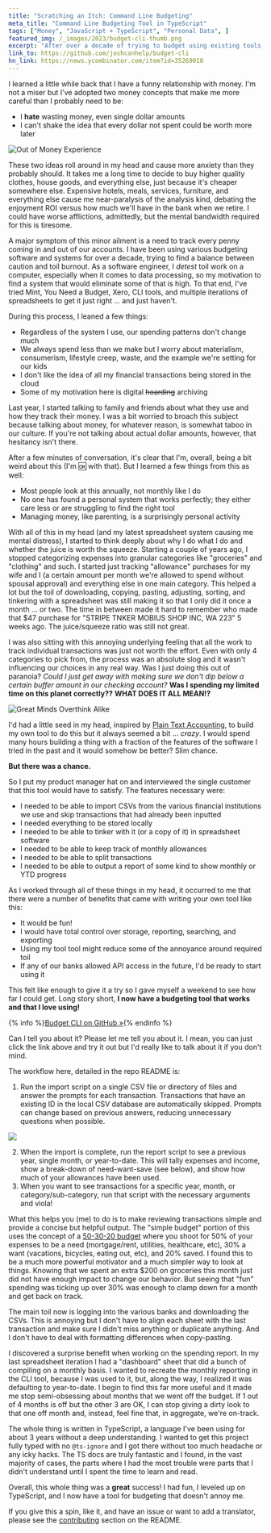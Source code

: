 ```yaml
---
title: "Scratching an Itch: Command Line Budgeting"
meta_title: "Command Line Budgeting Tool in TypeScript"
tags: ["Money", "JavaScript + TypeScript", "Personal Data", ]
featured_img: /_images/2023/budget-cli-thumb.png
excerpt: "After over a decade of trying to budget using existing tools, I decide to write my own in TypeScript. It turned out great!"
link_to: https://github.com/joshcanhelp/budget-cli
hn_link: https://news.ycombinator.com/item?id=35269010
---
```


I learned a little while back that I have a funny relationship with money. I'm not a miser but I've adopted two money concepts that make me more careful than I probably need to be:

- I **hate** wasting money, even single dollar amounts
- I can't shake the idea that every dollar not spent could be worth more later

![Out of Money Experience](/_images/2023/out-of-money-experience.jpg)

These two ideas roll around in my head and cause more anxiety than they probably should. It takes me a long time to decide to buy higher quality clothes, house goods, and everything else, just because it's cheaper somewhere else.  Expensive hotels, meals, services, furniture, and everything else cause me near-paralysis of the analysis kind, debating the enjoyment ROI versus how much we'll have in the bank when we retire. I could have worse afflictions, admittedly, but the mental bandwidth required for this is tiresome.

A major symptom of this minor ailment is a need to track every penny coming in and out of our accounts. I have been using various budgeting software and systems for over a decade, trying to find a balance between caution and toil burnout. As a software engineer, I *detest* toil work on a computer, especially when it comes to data processing, so my motivation to find a system that would eliminate some of that is high. To that end, I've tried Mint, You Need a Budget, Xero, CLI tools, and multiple iterations of spreadsheets to get it just right ... and just haven't.

During this process, I leaned a few things:

- Regardless of the system I use, our spending patterns don't change much 
- We always spend less than we make but I worry about materialism, consumerism, lifestyle creep, waste, and the example we're setting for our kids
- I don't like the idea of all my financial transactions being stored in the cloud
- Some of my motivation here is digital ~~hoarding~~ archiving

Last year, I started talking to family and friends about what they use and how they track their money. I was a bit worried to broach this subject because talking about money, for whatever reason, is somewhat taboo in our culture. If you're not talking about actual dollar amounts, however, that hesitancy isn't there. 

After a few minutes of conversation, it's clear that I'm, overall, being a bit weird about this (I'm 🆗  with that). But I learned a few things from this as well:

- Most people look at this annually, not monthly like I do
- No one has found a personal system that works perfectly; they either care less or are struggling to find the right tool
- Managing money, like parenting, is a surprisingly personal activity

With all of this in my head (and my latest spreadsheet system causing me mental distress), I started to think deeply about why I do what I do and whether the juice is worth the squeeze. Starting a couple of years ago, I stopped categorizing expenses into granular categories like "groceries" and "clothing" and such. I started just tracking "allowance" purchases for my wife and I (a certain amount per month we're allowed to spend without spousal approval) and everything else in one main category. This helped a lot but the toil of downloading, copying, pasting, adjusting, sorting, and tinkering with a spreadsheet was still making it so that I only did it once a month ... or two. The time in between made it hard to remember who made that $47 purchase for "STRIPE TNKER MOBIUS SHOP INC, WA 223" 5 weeks ago. The juice/squeeze ratio was still not great.

I was also sitting with this annoying underlying feeling that all the work to track individual transactions was just not worth the effort. Even with only 4 categories to pick from, the process was an absolute slog and it wasn't influencing our choices in any real way. Was I just doing this out of paranoia? *Could I just get away with making sure we don't dip below a certain buffer amount in our checking account?* **Was I spending my limited time on this planet correctly??** **WHAT DOES IT ALL MEAN!?**

![Great Minds Overthink Alike](/_images/2023/great-minds-overthink-alike.jpg)

I'd had a little seed in my head, inspired by [Plain Text Accounting](https://plaintextaccounting.org), to build my own tool to do this but it always seemed a bit ... *crazy*. I would spend many hours building a thing with a fraction of the features of the software I tried in the past and it would somehow be better? Slim chance. 

**But there was a chance.**

So I put my product manager hat on and interviewed the single customer that this tool would have to satisfy. The features necessary were:

- I needed to be able to import CSVs from the various financial institutions we use and skip  transactions that had already been inputted
- I needed everything to be stored locally
- I needed to be able to tinker with it (or a copy of it) in spreadsheet software
- I needed to be able to keep track of monthly allowances
- I needed to be able to split transactions
- I needed to be able to output a report of some kind to show monthly or YTD progress

As I worked through all of these things in my head, it occurred to me that there were a number of benefits that came with writing your own tool like this:

- It would be fun!
- I would have total control over storage, reporting, searching, and exporting
- Using my tool tool might reduce some of the annoyance around required toil
- If any of our banks allowed API access in the future, I'd be ready to start using it

This felt like enough to give it a try so I gave myself a weekend to see how far I could get. Long story short, **I now have a budgeting tool that works and that I love using!**

{% info %}[Budget CLI on GitHub »](https://github.com/joshcanhelp/budget-cli){% endinfo %}

Can I tell you about it? Please let me tell you about it. I mean, you can just click the link above and try it out but I'd really like to talk about it if you don't mind.

The workflow here, detailed in the repo README is:

1. Run the import script on a single CSV file or directory of files and answer the prompts for each transaction. Transactions that have an existing ID in the local CSV database are automatically skipped. Prompts can change based on previous answers, reducing unnecessary questions when possible.

![](/_images/2023/budget-cli-import-prompt.png)

2. When the import is complete, run the report script to see a previous year, single month, or year-to-date. This will tally expenses and income, show a break-down of need-want-save (see below), and show how much of your allowances have been used. 
3. When you want to see transactions for a specific year, month, or category/sub-category, run that script with the necessary arguments and viola!

What this helps you (me) to do is to make reviewing transactions simple and provide a concise but helpful output. The "simple budget" portion of this uses the concept of a [50-30-20 budget](https://www.nerdwallet.com/article/finance/nerdwallet-budget-calculator) where you shoot for 50% of your expenses to be a need (mortgage/rent, utilities, healthcare, etc), 30% a want (vacations, bicycles, eating out, etc), and 20% saved. I found this to be a much more powerful motivator and a much simpler way to look at things. Knowing that we spent an extra $200 on groceries this month just did not have enough impact to change our behavior. But seeing that "fun" spending was ticking up over 30% was enough to clamp down for a month and get back on track.

The main toil now is logging into the various banks and downloading the CSVs. This is annoying but I don't have to align each sheet with the last transaction and make sure I didn't miss anything or duplicate anything. And I don't have to deal with formatting differences when copy-pasting. 

I discovered a surprise benefit when working on the spending report. In my last spreadsheet iteration I had a "dashboard" sheet that did a bunch of compiling on a monthly basis. I wanted to recreate the monthly reporting in the CLI tool, because I was used to it, but, along the way, I realized it was defaulting to year-to-date. I begin to find this far more useful and it made me stop semi-obsessing about months that we went off the budget. If 1 out of 4 months is off but the other 3 are OK, I can stop giving a dirty look to that one off month and, instead, feel fine that, in aggregate, we're on-track.

The whole thing is written in TypeScript, a language I've been using for about 3 years without a deep understanding. I wanted to get this project fully typed with no `@ts-ignore` and I got there without too much headache or any icky hacks. The TS docs are truly fantastic and I found, in the vast majority of cases, the parts where I had the most trouble were parts that I didn't understand until I spent the time to learn and read.

Overall, this whole thing was a **great** success! I had fun, I leveled up on TypeScript, and I now have a tool for budgeting that doesn't annoy me. 

If you give this a spin, like it, and have an issue or want to add a translator, please see the [contributing](https://github.com/joshcanhelp/budget-cli#contributing) section on the README.



